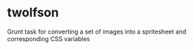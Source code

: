 # twolfson
Grunt task for converting a set of images into a spritesheet and corresponding CSS variables
